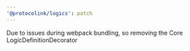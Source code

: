 ```yaml
---
'@protocolink/logics': patch
---
```


Due to issues during webpack bundling, so removing the Core LogicDefinitionDecorator
